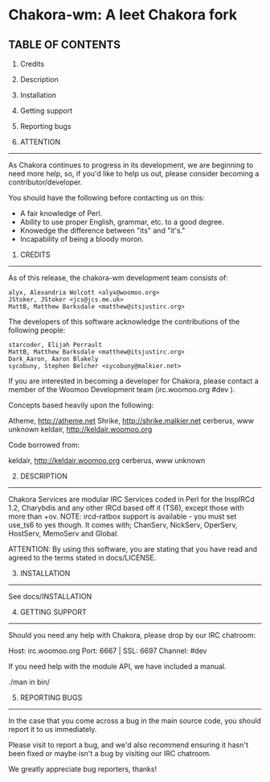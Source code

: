 Chakora-wm: A leet Chakora fork
==================================


TABLE OF CONTENTS
-----------------
  1. Credits
  2. Description
  3. Installation
  4. Getting support
  5. Reporting bugs

0. ATTENTION
------------

As Chakora continues to progress in its development, we are
beginning to need more help, so, if you'd like to help us out,
please consider becoming a contributor/developer.

You should have the following before contacting us on this:

* A fair knowledge of Perl.
* Ability to use proper English, grammar, etc. to a good degree.
* Knowedge the difference between "its" and "it's."
* Incapability of being a bloody moron.

1. CREDITS
----------

As of this release, the chakora-wm development team consists of:

	alyx, Alexandria Wolcott <alyx@woomoo.org>
	JStoker, JStoker <jcs@jcs.me.uk>
	MattB, Matthew Barksdale <matthew@itsjustirc.org>

The developers of this software acknowledge the contributions of the following
people:

	starcoder, Elijah Perrault
	MattB, Matthew Barksdale <matthew@itsjustirc.org>
	Dark_Aaron, Aaron Blakely
	sycobuny, Stephen Belcher <sycobuny@malkier.net>

If you are interested in becoming a developer for Chakora,
please contact a member of the Woomoo Development team
(irc.woomoo.org #dev ).

Concepts based heavily upon the following:

Atheme, http://atheme.net
Shrike, http://shrike.malkier.net
cerberus, www unknown
keldair, http://keldair.woomoo.org

Code borrowed from:

keldair, http://keldair.woomoo.org
cerberus, www unknown

2. DESCRIPTION
--------------

Chakora Services are modular IRC Services coded in Perl for the InspIRCd
1.2, Charybdis and any other IRCd based off it (TS6), except those with
more than +ov. NOTE: ircd-ratbox support is available - you must set use_ts6 to yes though. It comes with;
ChanServ, NickServ, OperServ, HostServ, MemoServ and Global.

ATTENTION: By using this software, you are stating that you have read
and agreed to the terms stated in docs/LICENSE.

3. INSTALLATION
---------------

See docs/INSTALLATION

4. GETTING SUPPORT
------------------

Should you need any help with Chakora, please drop by
our IRC chatroom:

Host: irc.woomoo.org
Port: 6667 | SSL: 6697
Channel: #dev

If you need help with the module API, we have included
a manual.

./man in bin/

5. REPORTING BUGS
-----------------

In the case that you come across a bug in the main source
code, you should report it to us immediately.

Please visit <insert bug location here> to report a bug, and
we'd also recommend ensuring it hasn't been fixed or maybe
isn't a bug by visiting our IRC chatroom.

We greatly appreciate bug reporters, thanks!

